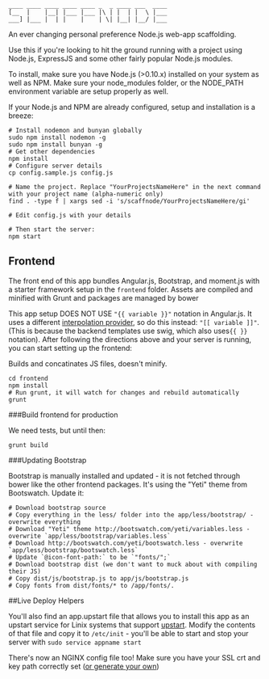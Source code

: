     ____ ____ ____ ____ ____ _  _ ____ ___  ____
    [__  |    |__| |___ |___ |\ | |  | |  \ |___
    ___] |___ |  | |    |    | \| |__| |__/ |___

An ever changing personal preference Node.js web-app scaffolding.

Use this if you're looking to hit the ground running with a project using Node.js, ExpressJS and some other fairly popular Node.js modules.

To install, make sure you have Node.js (>0.10.x) installed on your system as well as NPM. Make sure your node_modules folder, or the NODE_PATH environment variable are setup properly as well.

If your Node.js and NPM are already configured, setup and installation is a breeze:

    # Install nodemon and bunyan globally
    sudo npm install nodemon -g
    sudo npm install bunyan -g
    # Get other dependencies
    npm install
    # Configure server details
    cp config.sample.js config.js

    # Name the project. Replace "YourProjectsNameHere" in the next command with your project name (alpha-numeric only)
    find . -type f | xargs sed -i 's/scaffnode/YourProjectsNameHere/gi'

    # Edit config.js with your details

    # Then start the server:
    npm start

## Frontend

The front end of this app bundles Angular.js, Bootstrap, and moment.js with a starter framework setup in the `frontend` folder. Assets are compiled and minified with Grunt and packages are managed by bower

This app setup DOES NOT USE `"{{ variable }}"` notation in Angular.js. It uses a different [interpolation provider](http://docs.angularjs.org/api/ng.$interpolateProvider), so do this instead: `"[[ variable ]]"`. (This is because the backend templates use swig, which also uses`{{ }}` notation).
After following the directions above and your server is running, you can start setting up the frontend:

Builds and concatinates JS files, doesn't minify.

    cd frontend
    npm install
    # Run grunt, it will watch for changes and rebuild automatically
    grunt

###Build frontend for production

We need tests, but until then:

    grunt build

###Updating Bootstrap

Bootstrap is manually installed and updated - it is not fetched through bower like the other frontend packages. It's using the "Yeti" theme from Bootswatch.
Update it:

    # Download bootstrap source
    # Copy everything in the less/ folder into the app/less/bootstrap/ - overwrite everything
    # Download "Yeti" theme http://bootswatch.com/yeti/variables.less - overwrite `app/less/bootstrap/variables.less`
    # Download http://bootswatch.com/yeti/bootswatch.less - overwrite `app/less/bootstrap/bootswatch.less`
    # Update `@icon-font-path:` to be `"fonts/";`
    # Download bootstrap dist (we don't want to muck about with compiling their JS)
    # Copy dist/js/bootstrap.js to app/js/bootstrap.js
    # Copy fonts from dist/fonts/* to /app/fonts/.

##Live Deploy Helpers

You'll also find an app.upstart file that allows you to install this app as an upstart service for Linix systems that support [upstart](http://upstart.ubuntu.com/). Modify the contents of that file and copy it to `/etc/init` - you'll be able to start and stop your server with `sudo service appname start`

There's now an NGINX config file too! Make sure you have your SSL crt and key path correctly set ([or generate your own](https://devcenter.heroku.com/articles/ssl-certificate-self))